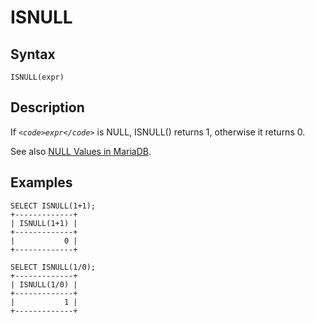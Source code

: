 
# ISNULL

## Syntax


```
ISNULL(expr)
```

## Description


If *`<code>expr</code>`* is NULL, ISNULL() returns 1, otherwise it returns 0.


See also [NULL Values in MariaDB](../../../data-types/null-values.md).


## Examples


```
SELECT ISNULL(1+1);
+-------------+
| ISNULL(1+1) |
+-------------+
|           0 |
+-------------+

SELECT ISNULL(1/0);
+-------------+
| ISNULL(1/0) |
+-------------+
|           1 |
+-------------+
```
